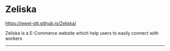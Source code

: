 
# Zeliska
https://jewel-gtt.github.io/Zeliska/


Zeliska is a E-Commerce website which help users to easily connect with workers
____________________________________
